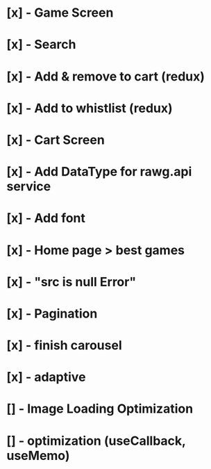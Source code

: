# [x] - Game Screen

# [x] - Search

# [x] - Add & remove to cart (redux)

# [x] - Add to whistlist (redux)

# [x] - Cart Screen

# [x] - Add DataType for rawg.api service

# [x] - Add font

# [x] - Home page > best games

# [x] - "src is null Error"

# [x] - Pagination

# [x] - finish carousel

# [x] - adaptive

# [] - Image Loading Optimization

# [] - optimization (useCallback, useMemo)
